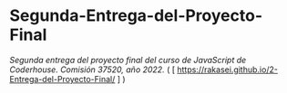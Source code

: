 # Segunda-Entrega-del-Proyecto-Final
*Segunda entrega del proyecto final del curso de JavaScript de Coderhouse. Comisión 37520, año 2022.*
( [ https://rakasei.github.io/2-Entrega-del-Proyecto-Final/ ] )
